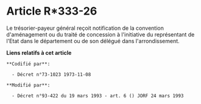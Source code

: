# Article R*333-26

Le trésorier-payeur général reçoit notification de la convention d'aménagement ou du traité de concession à l'initiative du
représentant de l'Etat dans le département ou de son délégué dans l'arrondissement.

**Liens relatifs à cet article**

	**Codifié par**:

	  - Décret n°73-1023 1973-11-08

	**Modifié par**:

	  - Décret n°93-422 du 19 mars 1993 - art. 6 () JORF 24 mars 1993

